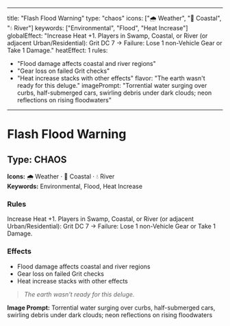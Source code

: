
---
title: "Flash Flood Warning"
type: "chaos"
icons: ["🌧️ Weather", "🌊 Coastal", "💧 River"]
keywords: ["Environmental", "Flood", "Heat Increase"]
globalEffect: "Increase Heat +1. Players in Swamp, Coastal, or River (or adjacent Urban/Residential): Grit DC 7 → Failure: Lose 1 non-Vehicle Gear or Take 1 Damage."
heatEffect: 1
rules:
  - "Flood damage affects coastal and river regions"
  - "Gear loss on failed Grit checks"
  - "Heat increase stacks with other effects"
flavor: "The earth wasn't ready for this deluge."
imagePrompt: "Torrential water surging over curbs, half-submerged cars, swirling debris under dark clouds; neon reflections on rising floodwaters"
---

# Flash Flood Warning

## Type: CHAOS

**Icons:** 🌧️ Weather · 🌊 Coastal · 💧 River  
**Keywords:** Environmental, Flood, Heat Increase

### Rules
Increase Heat +1. Players in Swamp, Coastal, or River (or adjacent Urban/Residential): Grit DC 7 → Failure: Lose 1 non-Vehicle Gear or Take 1 Damage.

### Effects
- Flood damage affects coastal and river regions
- Gear loss on failed Grit checks
- Heat increase stacks with other effects

> *The earth wasn't ready for this deluge.*

**Image Prompt:** Torrential water surging over curbs, half-submerged cars, swirling debris under dark clouds; neon reflections on rising floodwaters
